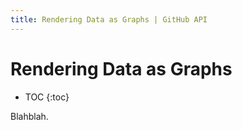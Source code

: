 ```yaml
---
title: Rendering Data as Graphs | GitHub API
---
```


# Rendering Data as Graphs

* TOC
{:toc}

Blahblah.